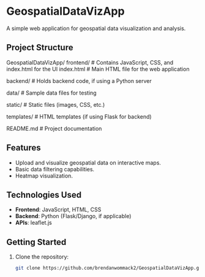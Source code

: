 # GeospatialDataVizApp
A simple web application for geospatial data visualization and analysis.

## Project Structure
GeospatialDataVizApp/
frontend/ # Contains JavaScript, CSS, and index.html for the UI 
index.html # Main HTML file for the web application 

backend/ # Holds backend code, if using a Python server 

data/ # Sample data files for testing 

static/ # Static files (images, CSS, etc.) 

templates/ # HTML templates (if using Flask for backend)

README.md # Project documentation


## Features
- Upload and visualize geospatial data on interactive maps.
- Basic data filtering capabilities.
- Heatmap visualization.

## Technologies Used
- **Frontend**: JavaScript, HTML, CSS
- **Backend**: Python (Flask/Django, if applicable)
- **APIs**: leaflet.js

## Getting Started
1. Clone the repository:
   ```bash
   git clone https://github.com/brendanwommack2/GeospatialDataVizApp.git